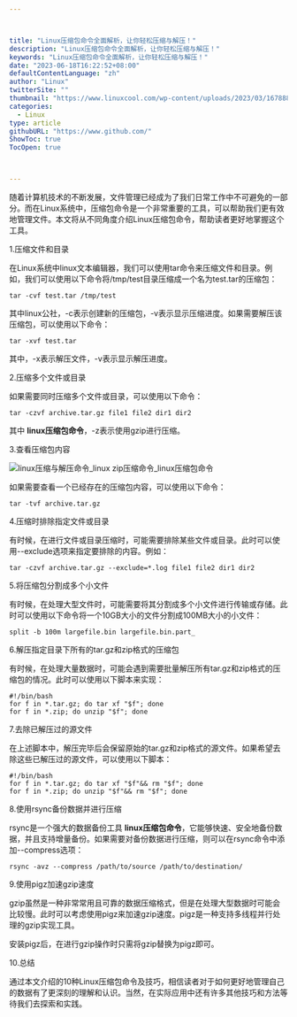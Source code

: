 ```yaml
---



title: "Linux压缩包命令全面解析，让你轻松压缩与解压！"
description: "Linux压缩包命令全面解析，让你轻松压缩与解压！"
keywords: "Linux压缩包命令全面解析，让你轻松压缩与解压！"
date: "2023-06-18T16:22:52+08:00"
defaultContentLanguage: "zh"
author: "Linux"
twitterSite: ""
thumbnail: "https://www.linuxcool.com/wp-content/uploads/2023/03/1678889081143_0.jpg"
categories:
  - Linux
type: article
githubURL: "https://www.github.com/"
ShowToc: true
TocOpen: true



---
```


随着计算机技术的不断发展，文件管理已经成为了我们日常工作中不可避免的一部分。而在Linux系统中，压缩包命令是一个非常重要的工具，可以帮助我们更有效地管理文件。本文将从不同角度介绍Linux压缩包命令，帮助读者更好地掌握这个工具。

1.压缩文件和目录

在Linux系统中linux文本编辑器，我们可以使用tar命令来压缩文件和目录。例如，我们可以使用以下命令将/tmp/test目录压缩成一个名为test.tar的压缩包：

```
tar -cvf test.tar /tmp/test
```

其中linux公社，-c表示创建新的压缩包，-v表示显示压缩进度。如果需要解压该压缩包，可以使用以下命令：

```
tar -xvf test.tar
```

其中，-x表示解压文件，-v表示显示解压进度。

2.压缩多个文件或目录

如果需要同时压缩多个文件或目录，可以使用以下命令：

```
tar -czvf archive.tar.gz file1 file2 dir1 dir2
```

其中 **linux压缩包命令**，-z表示使用gzip进行压缩。

3.查看压缩包内容

![linux压缩与解压命令_linux zip压缩命令_linux压缩包命令](https://www.linuxcool.com/wp-content/uploads/2023/03/1678889081143_0.jpg)

如果需要查看一个已经存在的压缩包内容，可以使用以下命令：

```
tar -tvf archive.tar.gz
```

4.压缩时排除指定文件或目录

有时候，在进行文件或目录压缩时，可能需要排除某些文件或目录。此时可以使用--exclude选项来指定要排除的内容。例如：

```
tar -czvf archive.tar.gz --exclude=*.log file1 file2 dir1 dir2
```

5.将压缩包分割成多个小文件

有时候，在处理大型文件时，可能需要将其分割成多个小文件进行传输或存储。此时可以使用以下命令将一个10GB大小的文件分割成100MB大小的小文件：

```
split -b 100m largefile.bin largefile.bin.part_
```

6.解压指定目录下所有的tar.gz和zip格式的压缩包

有时候，在处理大量数据时，可能会遇到需要批量解压所有tar.gz和zip格式的压缩包的情况。此时可以使用以下脚本来实现：

```
#!/bin/bash
for f in *.tar.gz; do tar xf "$f"; done
for f in *.zip; do unzip "$f"; done
```

7.去除已解压过的源文件

在上述脚本中，解压完毕后会保留原始的tar.gz和zip格式的源文件。如果希望去除这些已解压过的源文件，可以使用以下脚本：

```
#!/bin/bash
for f in *.tar.gz; do tar xf "$f"&& rm "$f"; done
for f in *.zip; do unzip "$f"&& rm "$f"; done
```

8.使用rsync备份数据并进行压缩

rsync是一个强大的数据备份工具 **linux压缩包命令**，它能够快速、安全地备份数据，并且支持增量备份。如果需要对备份数据进行压缩，则可以在rsync命令中添加--compress选项：

```
rsync -avz --compress /path/to/source /path/to/destination/
```

9.使用pigz加速gzip速度

gzip虽然是一种非常常用且可靠的数据压缩格式，但是在处理大型数据时可能会比较慢。此时可以考虑使用pigz来加速gzip速度。pigz是一种支持多线程并行处理的gzip实现工具。

安装pigz后，在进行gzip操作时只需将gzip替换为pigz即可。

10.总结

通过本文介绍的10种Linux压缩包命令及技巧，相信读者对于如何更好地管理自己的数据有了更深刻的理解和认识。当然，在实际应用中还有许多其他技巧和方法等待我们去探索和实践。